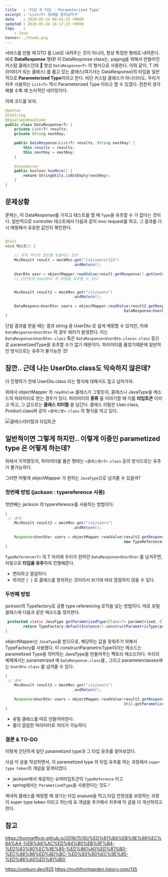 ```yaml
---
title   : '타입 속 타입 : Parameterized Type'
excerpt : 'List<T> 형태를 알아보자구'
date    : 2020-05-24 00:41:35 +0900
updated : 2020-05-24 16:17:23 +0900
tags    : 
	- Java
banner: ./thumb.png
---
```


서비스를 만들 때 DTO 를 List로 내려주는 것이 아니라, 항상 특정한 형태로 내려준다. 바로 **DataResponse** 형태! 
이 DataResponse class는, paging을 위해서 만들어진 커스텀 클래스인데 🙂  항상 `DataResponse<T>` 의 형식으로 사용한다.  이와 같이,  T (파라미터가 되는 클래스) 를 품고 있는 클래스(여기서는 DataResponse)의 타입을 일반적으로 **Parameterized Type**이라고 한다. 비단 커스텀 클래스가 아니더라도, 우리가 자주 사용하는 `List<T>` 역시 Parameterized Type 이라고 할 수 있겠다.  찬찬히 생각해볼 수록 꽤 논리적인 네이밍이다. 

아래 코드를 보자. 
```java
@Getter
@ToString
@EqualsAndHashCode
public class DataResponse<T> {
    private List<T> results;
    private String nextKey;

    public DataResponse(List<T> results, String nextKey) {
        this.results = results;
        this.nextKey = nextKey;
	}
	
    @JsonGetter
    public boolean hasMore() {
        return StringUtils.isNotEmpty(nextKey);
    }
}
```


## 문제상황 

문제는, 이 DataResponse를 가지고 테스트를 할 때 `Type`을 유추할 수 가 없다는 것이다. 일반적으로 controller 테스트에서 다음과 같이 mvc request를 하고, 그 결과를 다시 매핑해서 유효한 값인지 확인한다.  

```java

@Test 
void 테스트() {
   
    // 유저 하나의 정보를 호출하는 경우
	MvcResult result = mockMvc.get("/v1/users/123")
	       			          .andReturn();
							  
	UserDto user = objectMapper.readValue(result.getResponse().getContentAsString(), UserDto.class);
	// 간단하게 UserDto 의 타입을 유추할 수 있다. 


	MvcResult result2 = mockMvc.get("/v1/users")
	       			          .andReturn();
	
	DataRespons<UserDto> users = objectMapper.readValue(result2.getResponse().getContentAsString(), 
	                                                 DataResponse<UserDto>.class) // 컴파일 에러 ! 
}
```
단일 결과를 받을 때는 결과 string 을 UserDto 로 쉽게 매핑할 수 있지만, 아래 `DataResponse<UserDto>` 의 경우 에러가 발생한다. 이는 `DataResponse<UserDto>.class` 혹은 `DataResponse<UserDto.class>.class` 등으로 parametizedType을 유추할 수가 없기 때문이다. 파라미터를 품었기때문에 일반적인 방식으로는 유추가 불가능한 것! 

## 잠깐..  근데 나는 UserDto.class도 익숙하지 않은데? 

더 진행하기 전에 UserDto.class 라는 형식에 대해서도 짚고 넘어가자. 

위에서 objectMapper 의 `readValue` 클래스가 그렇듯이, 클래스나 JavaType을 메소드의 파라미터로 받는 경우가 있다. 파라미터의 **종류** 를 이야기할 때 이를 **타입토큰** 이라고 하고, 그 값으로는 **클래스 리터럴** 을 넘긴다. 클래스 리털은 User.class, Product.class와 같이 `<클래스명>.class` 의 형식을 띄고 있다.

![클래스리터럴과 타입토큰](./typetoken.png) 


## 일반적이면 그렇게 하지만.. 이렇게 이중인 parametized type 은 어떻게 하는데?

위에서 지적했듯이, 파라미터를 품은 형태는 `<클래스명<T>.class` 등의 방식으로는 유추가 불가능하다. 

그러면 어떻게 objectMapper 가 원하는 `JavaType`으로 넘겨줄 수 있을까?

### 첫번째 방법 (jackson : typereference 사용) 

첫번째는 jackson 의 typereference를 사용하는 방법이다. 
```java
{
 // 중략
	MvcResult result2 = mockMvc.get("/v1/users")
	       			          .andReturn();
	
	Response<UserDto> users = objectMapper.readValue(result2.getResponse().getContentAsString(), 
	                                                 new TypeReference<Response<UserDto>>() { }) // 정상 컴파일 
}
```

`TypeReference<T>` 의 T 자리에 우리가 원하던 `DataResponse<UserDto>` 를 넘겨주면, 자동으로 **타입을 유추**하여 진행해준다. 

- 편리하고 깔끔하다. 
- 하지만 `{ }` 로 클래스를 정의하는 것이라서 보기에 따라 깔끔하지 않을 수 있다. 
  
### 두번째 방법 

jackson의 Typefactory로 공통 type referencing 로직을 넣는 방법이다. 따로 유틸 클래스에 다음과 같은 메소드를 정의한다. 

```java
 protected static JavaType getParametizedType(Class<?> parametrized, Class<?>... parameterClasses) {
        return TypeFactory.defaultInstance().constructParametricType(parametrized, parameterClasses);
}
```

objectMapper는 `JavaType`을 받으므로, 해당하는 값을 맞춰주기 위해서 TypeFactory를 사용했다. 이 constructParametricType이라는 메소드는 parametized Type을 의미하는 JavaType을 만들어주는 팩토리 메소드이다. 우리의 예제에서는 parametrized 에 `DataResponse.class`를 , 그리고 parameterclasses에는 `UserDto.class` 를 넘겨줄 수 있다. 

```java
{
 // 중략
	MvcResult result2 = mockMvc.get("/v1/users")
	       			          .andReturn();
	
	Response<UserDto> users = objectMapper.readValue(result2.getResponse().getContentAsString(), 
	                                                 Util.getParametizedType(Response.class, UserDto.class)) // 정상 컴파일 
}
```

- 유틸 클래스를 따로 만들어야한다. 
- 좀더 깔끔한 파라미터로 처리가 가능하다.



### 결론 & TO-DO 

이렇게 간단하게 일단 parametized type과 그 타입 유추를 알아보았다.


사실 이 글을 작성하면서, 이 parametized type 의 타입 유추를 하는 과정에서 `super type token`의 개념을 알게되었다.
- jackson에서 제공하는 슈퍼타입토큰이 `TypeReference` 이고 
- spring에서는 `ParametizedType`을 사용한다는 것도 ! 

제네릭 클래스를 매핑할 때 생기는 타입 erasure을 막고,타입 안정성을 보장하는 과정이 super type token 이라고 하는데 요 개념을 추가해서 차후에 이 글을 더 개선하려고한다. 

## 참고 

https://homoefficio.github.io/2016/11/30/%ED%81%B4%EB%9E%98%EC%8A%A4-%EB%A6%AC%ED%84%B0%EB%9F%B4-%ED%83%80%EC%9E%85-%ED%86%A0%ED%81%B0-%EC%88%98%ED%8D%BC-%ED%83%80%EC%9E%85-%ED%86%A0%ED%81%B0/

https://umbum.dev/925
https://multifrontgarden.tistory.com/135
